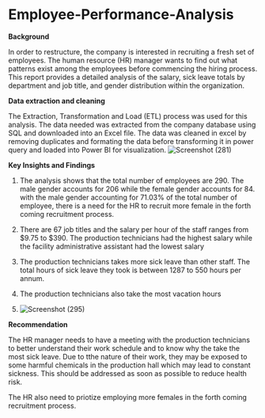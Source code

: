 # Employee-Performance-Analysis
**Background**


In order to restructure, the company is interested in recruiting a fresh set of employees. The human resource (HR) manager wants to find out what patterns exist among the employees before commencing the hiring process. This report provides a detailed analysis of the salary, sick leave totals by department and job title, and gender distribution within the organization.


**Data extraction and cleaning**



The Extraction, Transformation and Load (ETL) process was used for this analysis. The data needed was extracted from the company database using SQL and downloaded into an Excel file. The data was cleaned in excel by removing duplicates and formating the data before transforming it in power query and loaded into Power BI for visualization.
![Screenshot (281)](https://github.com/Victoria-BI/Employee-Performance-Analysis/assets/139733774/146a4dc1-75a7-4117-b29a-3e8256540c20)

**Key Insights and Findings**
1. The analysis shows that the total number of employees are 290. The male gender accounts for 206  while the female gender accounts for 84. with the male gender accounting for 71.03% of the total number of employee, there is a need for the HR to recruit more female in the forth coming recruitment process.
2. There are 67 job titles and the salary per hour of the staff ranges from $9.75 to $390. The production technicians had the highest salary while the facility administrative assistant had the lowest salary
3. The production technicians takes more sick leave than other staff. The total hours of sick leave they took is between 1287 to 550 hours per annum.
4. The production technicians also take the most vacation hours

5. ![Screenshot (295)](https://github.com/Victoria-BI/Employee-Performance-Analysis/assets/139733774/e6050cef-02ac-4185-a03b-852456588501)


**Recommendation**


The HR manager needs to have a meeting with the production technicians to better understand their work schedule and to know why the take the most sick leave. Due to tthe nature of their work, they may be exposed to some harmful chemicals in the production hall which may lead to constant sickness. This should be addressed as soon as possible to reduce health risk.

The HR also need to priotize employing more females in the forth coming recruitment process. 
